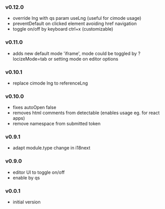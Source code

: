 ### v0.12.0
- override lng with qs param useLng (useful for cimode usage)
- preventDefault on clicked element avoiding href navigation
- toggle on/off by keyboard ctrl+x (customizable)

### v0.11.0
- adds new default mode 'iframe', mode could be toggled by ?locizeMode=tab or setting mode on editor options

### v0.10.1
- replace cimode lng to referenceLng

### v0.10.0
- fixes autoOpen false
- removes html comments from detectable (enables usage eg. for react apps)
- remove namespace from submitted token

### v0.9.1
- adapt module.type change in i18next

### v0.9.0
- editor UI to toggle on/off
- enable by qs

### v0.0.1
- initial version
